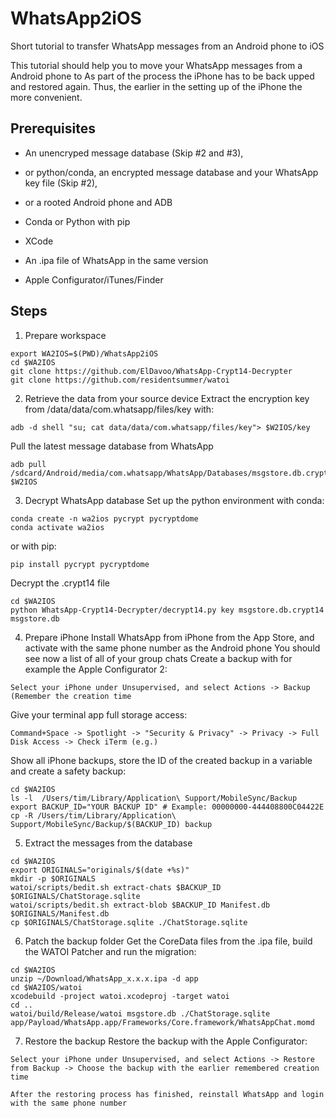 # WhatsApp2iOS
Short tutorial to transfer WhatsApp messages from an Android phone to iOS

This tutorial should help you to move your WhatsApp messages
from a Android phone to 
As part of the process the iPhone has to be back upped and restored again.
Thus, the earlier in the setting up of the iPhone the more convenient.

## Prerequisites
- An unencryped message database (Skip #2 and #3),
- or python/conda, an encrypted message database and your WhatsApp key file (Skip #2),
- or a rooted Android phone and ADB

- Conda or Python with pip
- XCode
- An .ipa file of WhatsApp in the same version
- Apple Configurator/iTunes/Finder

 
## Steps

1. Prepare workspace
```
export WA2IOS=$(PWD)/WhatsApp2iOS
cd $WA2IOS
git clone https://github.com/ElDavoo/WhatsApp-Crypt14-Decrypter
git clone https://github.com/residentsummer/watoi
```


2. Retrieve the data from your source device
Extract the encryption key from /data/data/com.whatsapp/files/key with:
```
adb -d shell "su; cat data/data/com.whatsapp/files/key"> $W2IOS/key
```
Pull the latest message database from WhatsApp
```
adb pull /sdcard/Android/media/com.whatsapp/WhatsApp/Databases/msgstore.db.crypt14 $W2IOS
```

3. Decrypt WhatsApp database
Set up the python environment with conda:
```
conda create -n wa2ios pycrypt pycryptdome
conda activate wa2ios
```
or with pip:
```
pip install pycrypt pycryptdome
```
Decrypt the .crypt14 file
```
cd $WA2IOS
python WhatsApp-Crypt14-Decrypter/decrypt14.py key msgstore.db.crypt14 msgstore.db
```

4. Prepare iPhone
Install WhatsApp from iPhone from the App Store, and activate with the same phone number as the Android phone
You should see now a list of all of your group chats
Create a backup with for example the Apple Configurator 2:
```
Select your iPhone under Unsupervised, and select Actions -> Backup (Remember the creation time
```
Give your terminal app full storage access:
```
Command+Space -> Spotlight -> "Security & Privacy" -> Privacy -> Full Disk Access -> Check iTerm (e.g.)
```
Show all iPhone backups, store the ID of the created backup in a variable and create a safety backup:
```
cd $WA2IOS
ls -l  /Users/tim/Library/Application\ Support/MobileSync/Backup
export BACKUP_ID="YOUR BACKUP ID" # Example: 00000000-444408800C04422E
cp -R /Users/tim/Library/Application\ Support/MobileSync/Backup/$(BACKUP_ID) backup
```


5. Extract the messages from the database
```
cd $WA2IOS
export ORIGINALS="originals/$(date +%s)"
mkdir -p $ORIGINALS
watoi/scripts/bedit.sh extract-chats $BACKUP_ID $ORIGINALS/ChatStorage.sqlite
watoi/scripts/bedit.sh extract-blob $BACKUP_ID Manifest.db $ORIGINALS/Manifest.db
cp $ORIGINALS/ChatStorage.sqlite ./ChatStorage.sqlite
```

6. Patch the backup folder
Get the CoreData files from the .ipa file, build the WATOI Patcher and run the migration:
```
cd $WA2IOS
unzip ~/Download/WhatsApp_x.x.x.ipa -d app
cd $WA2IOS/watoi
xcodebuild -project watoi.xcodeproj -target watoi
cd ..
watoi/build/Release/watoi msgstore.db ./ChatStorage.sqlite app/Payload/WhatsApp.app/Frameworks/Core.framework/WhatsAppChat.momd
```

7. Restore the backup
Restore the backup with the Apple Configurator:
```
Select your iPhone under Unsupervised, and select Actions -> Restore from Backup -> Choose the backup with the earlier remembered creation time

After the restoring process has finished, reinstall WhatsApp and login with the same phone number
